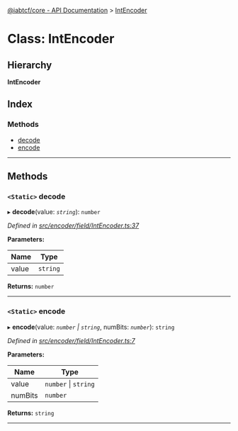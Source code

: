 [@iabtcf/core - API Documentation](../README.md) > [IntEncoder](../classes/_iabtcf_core___api_documentation.intencoder.md)

# Class: IntEncoder

## Hierarchy

**IntEncoder**

## Index

### Methods

* [decode](_iabtcf_core___api_documentation.intencoder.md#decode)
* [encode](_iabtcf_core___api_documentation.intencoder.md#encode)

---

## Methods

<a id="decode"></a>

### `<Static>` decode

▸ **decode**(value: *`string`*): `number`

*Defined in [src/encoder/field/IntEncoder.ts:37](https://github.com/chrispaterson/iabtcf/blob/883c677/modules/core/src/encoder/field/IntEncoder.ts#L37)*

**Parameters:**

| Name | Type |
| ------ | ------ |
| value | `string` |

**Returns:** `number`

___
<a id="encode"></a>

### `<Static>` encode

▸ **encode**(value: *`number` \| `string`*, numBits: *`number`*): `string`

*Defined in [src/encoder/field/IntEncoder.ts:7](https://github.com/chrispaterson/iabtcf/blob/883c677/modules/core/src/encoder/field/IntEncoder.ts#L7)*

**Parameters:**

| Name | Type |
| ------ | ------ |
| value | `number` \| `string` |
| numBits | `number` |

**Returns:** `string`

___

